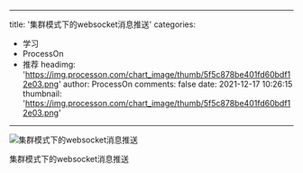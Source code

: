 
---
title: '集群模式下的websocket消息推送'
categories: 
 - 学习
 - ProcessOn
 - 推荐
headimg: 'https://img.processon.com/chart_image/thumb/5f5c878be401fd60bdf12e03.png'
author: ProcessOn
comments: false
date: 2021-12-17 10:26:15
thumbnail: 'https://img.processon.com/chart_image/thumb/5f5c878be401fd60bdf12e03.png'
---

<div>   
<img class="thumb" alt="集群模式下的websocket消息推送" src="https://img.processon.com/chart_image/thumb/5f5c878be401fd60bdf12e03.png" referrerpolicy="no-referrer">
<p>集群模式下的websocket消息推送</p>  
</div>
            